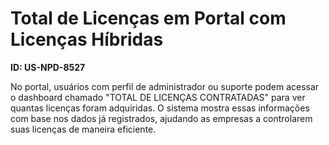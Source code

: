 # Total de Licenças em Portal com Licenças Híbridas

**ID: US-NPD-8527**

No portal, usuários com perfil de administrador ou suporte podem acessar o dashboard chamado "TOTAL DE LICENÇAS CONTRATADAS" para ver quantas licenças foram adquiridas. O sistema mostra essas informações com base nos dados já registrados, ajudando as empresas a controlarem suas licenças de maneira eficiente.